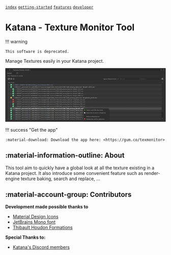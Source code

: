 [`index`](index.md) [`getting-started`](getting-started.md) [`features`](features.md) [`developer`](developer.md)

# Katana - Texture Monitor Tool

!!! warning

    This software is deprecated.

Manage Textures easily in your Katana project.


![Main](img/overview.png)

!!! success "Get the app"

    :material-download: Download the app here: <https://gum.co/texmonitor>

## :material-information-outline: About

This tool aim to quickly have a global look at all the texture existing in a Katana project. It also introduce
some convenient feature such as render-engine texture baking, search and replace, ... 

    
## :material-account-group: Contributors

**Development made possible thanks to**

- [ Material Design Icons](https://materialdesignicons.com)
- [JetBrains Mono font](https://www.jetbrains.com/lp/mono/)
- [Thibault Houdon Formations](https://www.docstring.fr/)

**Special Thanks to:**

- [Katana's Discord members](https://discord.gg/Rgn9ucN)
